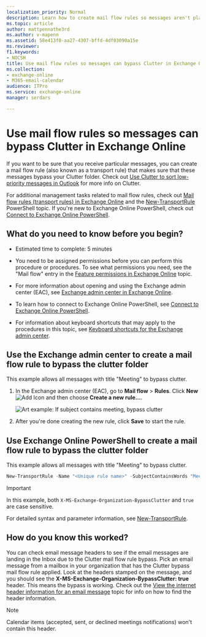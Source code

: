 ```yaml
---
localization_priority: Normal
description: Learn how to create mail flow rules so messages aren't placed in the Clutter folder in Exchange Online.
ms.topic: article
author: mattpennathe3rd
ms.author: v-mapenn
ms.assetid: 58e413f0-aa27-4307-bffd-4df03090a15e
ms.reviewer: 
f1.keywords:
- NOCSH
title: Use mail flow rules so messages can bypass Clutter in Exchange Online
ms.collection: 
- exchange-online
- M365-email-calendar
audience: ITPro
ms.service: exchange-online
manager: serdars

---
```


# Use mail flow rules so messages can bypass Clutter in Exchange Online

If you want to be sure that you receive particular messages, you can create a mail flow rule (also known as a transport rule) that makes sure that these messages bypass your Clutter folder. Check out [Use Clutter to sort low-priority messages in Outlook](https://go.microsoft.com/fwlink/p/?LinkId=528411) for more info on Clutter.

For additional management tasks related to mail flow rules, check out [Mail flow rules (transport rules) in Exchange Online](mail-flow-rules.md) and the [New-TransportRule](https://docs.microsoft.com/powershell/module/exchange/new-transportrule) PowerShell topic. If you're new to Exchange Online PowerShell, check out [Connect to Exchange Online PowerShell](https://docs.microsoft.com/powershell/exchange/connect-to-exchange-online-powershell).

## What do you need to know before you begin?

- Estimated time to complete: 5 minutes

- You need to be assigned permissions before you can perform this procedure or procedures. To see what permissions you need, see the "Mail flow" entry in the [Feature permissions in Exchange Online](../../permissions-exo/feature-permissions.md) topic.

- For more information about opening and using the Exchange admin center (EAC), see [Exchange admin center in Exchange Online](../../exchange-admin-center.md).

- To learn how to connect to Exchange Online PowerShell, see [Connect to Exchange Online PowerShell](https://go.microsoft.com/fwlink/p/?linkid=396554).

- For information about keyboard shortcuts that may apply to the procedures in this topic, see [Keyboard shortcuts for the Exchange admin center](../../accessibility/keyboard-shortcuts-in-admin-center.md).

## Use the Exchange admin center to create a mail flow rule to bypass the clutter folder

This example allows all messages with title "Meeting" to bypass clutter.

1. In the Exchange admin center (EAC), go to **Mail flow** \> **Rules**. Click **New** ![Add Icon](../../media/ITPro_EAC_AddIcon.gif) and then choose **Create a new rule...**.

   ![Art example: If subject contains meeting, bypass clutter](../../media/75957aa4-4b2a-4142-92ff-07f8ccc64d82.png)

2. After you're done creating the new rule, click **Save** to start the rule.

## Use Exchange Online PowerShell to create a mail flow rule to bypass the clutter folder

This example allows all messages with title "Meeting" to bypass clutter.

```PowerShell
New-TransportRule -Name "<Unique rule name>" -SubjectContainsWords "Meeting" -SetHeaderName "X-MS-Exchange-Organization-BypassClutter" -SetHeaderValue "true"
```

> [!IMPORTANT]
> In this example, both `X-MS-Exchange-Organization-BypassClutter` and `true` are case sensitive.

For detailed syntax and parameter information, see [New-TransportRule](https://docs.microsoft.com/powershell/module/exchange/new-transportrule).

## How do you know this worked?

You can check email message headers to see if the email messages are landing in the Inbox due to the Clutter mail flow rule bypass. Pick an email message from a mailbox in your organization that has the Clutter bypass mail flow rule applied. Look at the headers stamped on the message, and you should see the **X-MS-Exchange-Organization-BypassClutter: true** header. This means the bypass is working. Check out the [View the internet header information for an email message](https://go.microsoft.com/fwlink/p/?LinkId=822530) topic for info on how to find the header information.

> [!NOTE]
> Calendar items (accepted, sent, or declined meetings notifications) won't contain this header.
